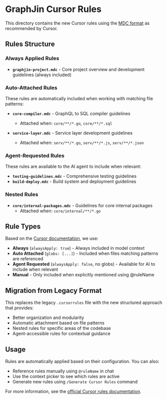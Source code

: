 # GraphJin Cursor Rules

This directory contains the new Cursor rules using the [MDC format](https://docs.cursor.com/context/rules) as recommended by Cursor.

## Rules Structure

### Always Applied Rules
- **`graphjin-project.mdc`** - Core project overview and development guidelines (always included)

### Auto-Attached Rules
These rules are automatically included when working with matching file patterns:

- **`core-compiler.mdc`** - GraphQL to SQL compiler guidelines
  - Attached when: `core/**/*.go`, `core/**/*.sql`
  
- **`service-layer.mdc`** - Service layer development guidelines  
  - Attached when: `serv/**/*.go`, `serv/**/*.js`, `serv/**/*.json`

### Agent-Requested Rules
These rules are available to the AI agent to include when relevant:

- **`testing-guidelines.mdc`** - Comprehensive testing guidelines
- **`build-deploy.mdc`** - Build system and deployment guidelines

### Nested Rules
- **`core/internal-packages.mdc`** - Guidelines for core internal packages
  - Attached when: `core/internal/**/*.go`

## Rule Types

Based on the [Cursor documentation](https://docs.cursor.com/context/rules), we use:

- **Always** (`alwaysApply: true`) - Always included in model context
- **Auto Attached** (`globs: [...]`) - Included when files matching patterns are referenced  
- **Agent Requested** (`alwaysApply: false`, no globs) - Available for AI to include when relevant
- **Manual** - Only included when explicitly mentioned using @ruleName

## Migration from Legacy Format

This replaces the legacy `.cursorrules` file with the new structured approach that provides:

- Better organization and modularity
- Automatic attachment based on file patterns
- Nested rules for specific areas of the codebase
- Agent-accessible rules for contextual guidance

## Usage

Rules are automatically applied based on their configuration. You can also:

- Reference rules manually using `@ruleName` in chat
- Use the context picker to see which rules are active
- Generate new rules using `/Generate Cursor Rules` command

For more information, see the [official Cursor rules documentation](https://docs.cursor.com/context/rules). 